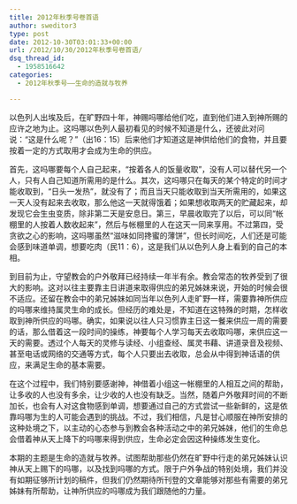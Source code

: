 ```yaml
---
title: 2012年秋季号卷首语
author: sweditor3
type: post
date: 2012-10-30T03:01:33+00:00
url: /2012/10/30/2012年秋季号卷首语/
dsq_thread_id:
  - 1958516642
categories:
  - 2012年秋季号——生命的造就与牧养

---
```

以色列人出埃及后，在旷野四十年，神赐吗哪给他们吃，直到他们进入到神所赐的应许之地为止。这吗哪以色列人最初看见的时候不知道是什么，还彼此对问说：“这是什么呢？”（出16：15）后来他们才知道这是神供给他们的食物，并且要按着一定的方式取用才会成为生命的供应。

首先，这吗哪要每个人自己起来，“按着各人的饭量收取”，没有人可以替代另一个人，只有人自己知道所需用的是什么。其次，这吗哪只在每天的某个特定的时间才能收取到，“日头一发热”，就没有了；而且当天只能收取到当天所需用的，如果这一天人没有起来去收取，那么他这一天就得饿着；如果想收取两天的贮藏起来，却发现它会生虫变质，除非第二天是安息日。第三，早晨收取完了以后，可以同“帐棚里的人按着人数收起来”，然后与帐棚里的人在这天一同来享用。不过第四，受贪欲之心的影响，这吗哪虽然“滋味如同搀蜜的薄饼”，但长时间吃，人们还是可能会感到味道单调，想要吃肉（民11：6），这是我们从以色列人身上看到的自己的本相。

到目前为止，守望教会的户外敬拜已经持续一年半有余。教会常态的牧养受到了很大的影响。这对以往主要靠主日讲道来取得供应的弟兄姊妹来说，开始的时候会很不适应。还留在教会中的弟兄姊妹如同当年以色列人走旷野一样，需要靠神所供应的吗哪来维持属灵生命的成长。但经历的难处是，不知道在这特殊的时期，怎样收取到神所供应的吗哪。确实，如果说以往人只习惯靠主日这一餐来供应一周的需要的话，那么借着这一段时间的操练，神要每个人学习每天去收取吗哪，来供应这一天的需要。透过个人每天的灵修与读经、小组查经、属灵书藉、讲道录音及视频、甚至电话或网络的交通等方式，每个人只要出去收取，总会从中得到神话语的供应，来满足生命的基本需要。

在这个过程中，我们特别要感谢神，神借着小组这一帐棚里的人相互之间的帮助，让多收的人也没有多余，让少收的人也没有缺乏。当然，随着户外敬拜时间的不断加长，也会有人对这食物感到单调，想要通过自己的方式尝试一些新鲜的，这是依靠吗哪为生的人可能会遇到的挑战。不过，我们相信，凡是甘心顺服在神所安排的这种处境之下，以主动的心态参与到教会各种活动之中的弟兄姊妹，他们的生命总会借着神从天上降下的吗哪来得到供应，生命必定会因这种操练发生变化。

本期的主题是生命的造就与牧养。试图帮助那些仍然在旷野中行走的弟兄姊妹认识神从天上赐下的吗哪，以及找到吗哪的方式。限于户外争战的特别处境，我们并没有如期征够所计划的稿件，但我们仍然期待所刊登的文章能够对那些有需要的弟兄姊妹有所帮助，让神所供应的吗哪成为我们跟随他的力量。